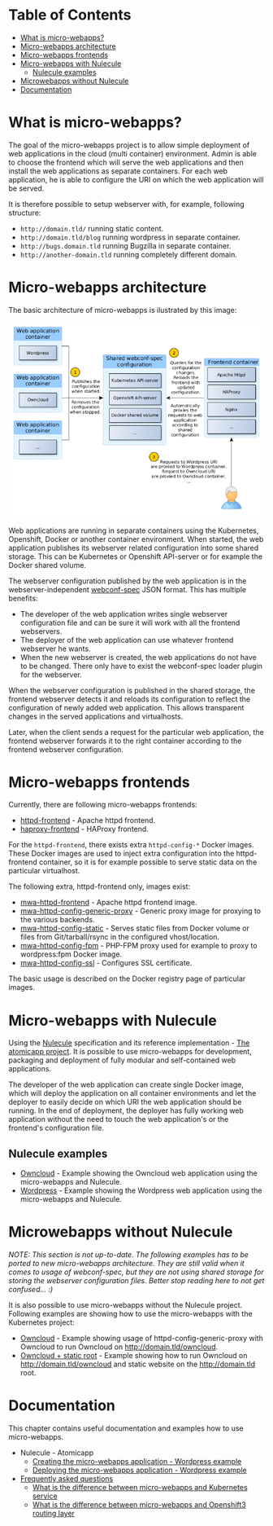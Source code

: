 Table of Contents
=================

  * [What is micro-webapps?](#what-is-micro-webapps)
  * [Micro-webapps architecture](#micro-webapps-architecture)
  * [Micro-webapps frontends](#micro-webapps-frontends)
  * [Micro-webapps with Nulecule](#micro-webapps-with-nulecule)
    * [Nulecule examples](#nulecule-examples)
  * [Microwebapps without Nulecule](#microwebapps-without-nulecule)
  * [Documentation](#documentation)

# What is micro-webapps?
The goal of the micro-webapps project is to allow simple deployment of web applications in the cloud (multi container) environment. Admin is able to choose the frontend which will serve the web applications and then install the web applications as separate containers. For each web application, he is able to configure the URI on which the web application will be served.

It is therefore possible to setup webserver with, for example, following structure:

- `http://domain.tld/` running static content.
- `http://domain.tld/blog` running wordpress in separate container.
- `http://bugs.domain.tld` running Bugzilla in separate container.
- `http://another-domain.tld` running completely different domain.

# Micro-webapps architecture

The basic architecture of micro-webapps is ilustrated by this image:

![Micro-webapps architecture](graphics/architecture.png)

Web applications are running in separate containers using the Kubernetes, Openshift, Docker or another container environment. When started, the web application publishes its webserver related configuration into some shared storage. This can be Kubernetes or Openshift API-server or for example the Docker shared volume.

The webserver configuration published by the web application is in the webserver-independent [webconf-spec](https://github.com/micro-webapps/webconf-spec) JSON format. This has multiple benefits:

- The developer of the web application writes single webserver configuration file and can be sure it will work with all the frontend webservers.
- The deployer of the web application can use whatever frontend webserver he wants.
- When the new webserver is created, the web applications do not have to be changed. There only have to exist the webconf-spec loader plugin for the webserver.

When the webserver configuration is published in the shared storage, the frontend webserver detects it and reloads its configuration to reflect the configuration of newly added web application. This allows transparent changes in the served applications and virtualhosts.

Later, when the client sends a request for the particular web application, the frontend webserver forwards it to the right container according to the frontend webserver configuration.

# Micro-webapps frontends

Currently, there are following micro-webapps frontends:

- [httpd-frontend](https://registry.hub.docker.com/u/microwebapps/httpd-frontend/) - Apache httpd frontend.
- [haproxy-frontend](https://registry.hub.docker.com/u/microwebapps/haproxy-frontend/) - HAProxy frontend.

For the `httpd-frontend`, there exists extra `httpd-config-*` Docker images. These Docker images are used to inject extra configuration into the httpd-frontend container, so it is for example possible to serve static data on the particular virtualhost.

The following extra, httpd-frontend only, images exist:
* [mwa-httpd-frontend](https://registry.hub.docker.com/u/microwebapps/mwa-httpd-frontend/) - Apache httpd frontend image.
* [mwa-httpd-config-generic-proxy](https://registry.hub.docker.com/u/microwebapps/mwa-httpd-config-generic-proxy/) - Generic proxy image for proxying to the various backends.
* [mwa-httpd-config-static](https://registry.hub.docker.com/u/microwebapps/mwa-httpd-config-static/) - Serves static files from Docker volume or files from Git/tarball/rsync in the configured vhost/location.
* [mwa-httpd-config-fpm](https://registry.hub.docker.com/u/microwebapps/mwa-httpd-config-fpm/) - PHP-FPM proxy used for example to proxy to wordpress:fpm Docker image.
* [mwa-httpd-config-ssl](https://registry.hub.docker.com/u/microwebapps/mwa-httpd-config-ssl/) - Configures SSL certificate.

The basic usage is described on the Docker registry page of particular images.

# Micro-webapps with Nulecule

Using the [Nulecule](https://github.com/projectatomic/nulecule/) specification and its reference implementation - [The atomicapp project](https://github.com/projectatomic/atomicapp). It is possible to use micro-webapps for development, packaging and deployment of fully modular and self-contained web applications.

The developer of the web application can create single Docker image, which will deploy the application on all container environments and let the deployer to easily decide on which URI the web application should be running. In the end of deployment, the deployer has fully working web application without the need to touch the web application's or the frontend's configuration file.

## Nulecule examples

- [Owncloud](https://github.com/micro-webapps/micro-webapps/tree/master/nulecules/owncloud) - Example showing the Owncloud web application using the micro-webapps and Nulecule.
- [Wordpress](https://github.com/micro-webapps/micro-webapps/tree/master/nulecules/wordpress) - Example showing the Wordpress web application using the micro-webapps and Nulecule.

# Microwebapps without Nulecule

*NOTE: This section is not up-to-date. The following examples has to be ported to new micro-webapps architecture. They are still valid when it comes to usage of webconf-spec, but they are not using shared storage for storing the webserver configuration files. Better stop reading here to not get confused... :)*

It is also possible to use micro-webapps without the Nulecule project. Following examples are showing how to use the micro-webapps with the Kubernetes project:

- [Owncloud](https://github.com/micro-webapps/micro-webapps/tree/master/examples/owncloud/) - Example showing usage of httpd-config-generic-proxy with Owncloud to run Owncloud on http://domain.tld/owncloud.
- [Owncloud + static root](https://github.com/micro-webapps/micro-webapps/tree/master/examples/owncloud-static-root/) - Example showing how to run Owncloud on http://domain.tld/owncloud and static website on the http://domain.tld root.

# Documentation

This chapter contains useful documentation and examples how to use micro-webapps.

  * Nulecule - Atomicapp
    * [Creating the micro-webapps application - Wordpress example](docs/create-wordpress-webapp.md)
    * [Deploying the micro-webapps application - Wordpress example](docs/deploy-wordpress-webapp.md)
  * [Frequently asked questions](docs/faq.md)
    * [What is the difference between micro-webapps and Kubernetes service](docs/faq.md#what-is-the-difference-between-micro-webapps-and-kubernetes-service)
    * [What is the difference between micro-webapps and Openshift3 routing layer](docs/faq.md#what-is-the-difference-between-micro-webapps-and-openshift3-routing-layer)
